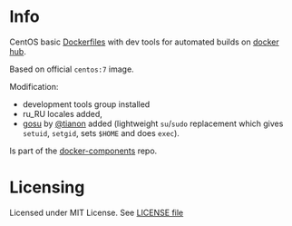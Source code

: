 # Info

CentOS basic [Dockerfiles][df] with dev tools for automated builds on [docker hub][dhub].

Based on official `centos:7` image.

Modification:
- development tools group installed
- ru\_RU locales added,
- [gosu][gosu] by [@tianon][tianon] added (lightweight `su`/`sudo` replacement which gives `setuid`, `setgid`, sets `$HOME` and does `exec`).

Is part of the [docker-components][dcomp] repo.

[df]: http://docs.docker.com/reference/builder/ "Dockerfile reference"
[dhub]: https://hub.docker.com/u/grossws/
[dcomp]: https://github.com/grossws/docker-components
[gosu]: https://github.com/tianon/gosu
[tianon]: https://github.com/tianon


# Licensing

Licensed under MIT License. See [LICENSE file](LICENSE)
